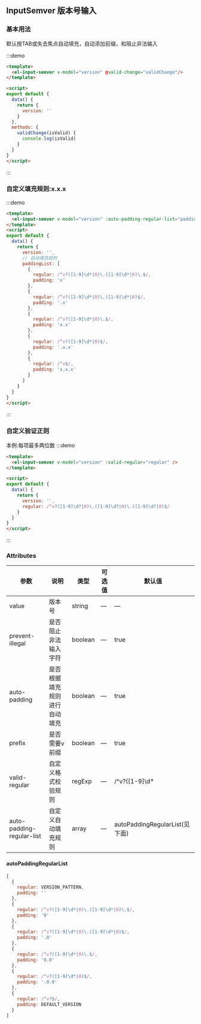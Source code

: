 ## InputSemver 版本号输入

### 基本用法

默认按TAB或失去焦点自动填充，自动添加前缀，和阻止非法输入

:::demo

```html
<template>
  <el-input-semver v-model="version" @valid-change="validChange"/>
</template>

<script>
export default {
  data() {
    return {
      version: ''
    }
  },
  methods: {
    validChange(isValid) {
      console.log(isValid)
    }
  }
}
</script>
```

:::

### 自定义填充规则:x.x.x

:::demo

```html
<template>
  <el-input-semver v-model="version" :auto-padding-regular-list="paddingList" />
</template>
<script>
export default {
  data() {
    return {
      version: '',
      // 自动填充规则
      paddingList: [
        {
          regular: /^v?([1-9]\d*|0)\.([1-9]\d*|0)\.$/,
          padding: 'x'
        },
        {
          regular: /^v?([1-9]\d*|0)\.([1-9]\d*|0)$/,
          padding: '.x'
        },
        {
          regular: /^v?([1-9]\d*|0)\.$/,
          padding: 'x.x'
        },
        {
          regular: /^v?([1-9]\d*|0)$/,
          padding: '.x.x'
        },
        {
          regular: /^v$/,
          padding: 'x.x.x'
        }
      ]
    }
  }
}
</script>
```

:::

### 自定义验证正则

本例:每项最多两位数
:::demo

```html
<template>
  <el-input-semver v-model="version" :valid-regular="regular" />
</template>

<script>
export default {
  data() {
    return {
      version: '',
      regular: /^v?([1-9]\d?|0)\.([1-9]\d?|0)\.([1-9]\d?|0)$/
    }
  }
}
</script>
```

:::

### Attributes

| 参数      |   说明    |  类型     | 可选值       | 默认值   |
|---------- | -------- |---------- |-------------  |-------- |
| value | 版本号 | string   |  —  |  —  |
| prevent-illegal | 是否阻止非法输入字符 | boolean   |  —  |  true  |
| auto-padding | 是否根据填充规则进行自动填充 | boolean   |  —  |  true  |
| prefix | 是否需要v前缀 | boolean   |  —  |  true  |
| valid-regular | 自定义格式校验规则 | regExp   |  —  |  /^v?([1-9]\d*|0)\.([1-9]\d*|0)\.([1-9]\d*|0)$/  |
| auto-padding-regular-list | 自定义自动填充规则 | array   |  —  |  autoPaddingRegularList(见下面)  |

#### autoPaddingRegularList

```javascript
[
  {
    regular: VERSION_PATTERN,
    padding: ''
  },
  {
    regular: /^v?([1-9]\d*|0)\.([1-9]\d*|0)\.$/,
    padding: '0'
  },
  {
    regular: /^v?([1-9]\d*|0)\.([1-9]\d*|0)$/,
    padding: '.0'
  },
  {
    regular: /^v?([1-9]\d*|0)\.$/,
    padding: '0.0'
  },
  {
    regular: /^v?([1-9]\d*|0)$/,
    padding: '.0.0'
  },
  {
    regular: /^v?$/,
    padding: DEFAULT_VERSION
  }
]
```
